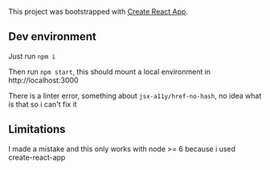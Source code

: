 This project was bootstrapped with [Create React App](https://github.com/facebookincubator/create-react-app).

## Dev environment

Just run `npm i`

Then run `npm start`, this should mount a local environment in http://localhost:3000

There is a linter error, something about `jsx-a11y/href-no-hash`, no idea what is that so i can't fix it

## Limitations

I made a mistake and this only works with node >= 6 because i used create-react-app
